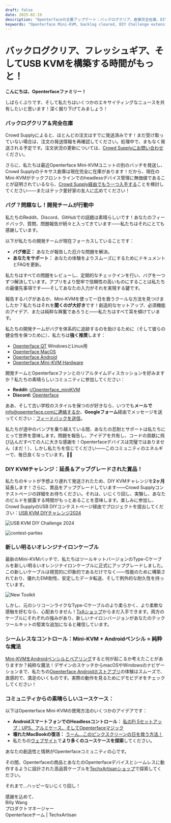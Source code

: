 ```yaml
---
draft: false
date: 2025-02-19
description: "Openterfaceの主要アップデート：バックログクリア、倉庫完全在庫、DIYチャレンジ延長とより良い賞品！さらに：新しいオレンジナイロンケーブル、Androidペンシル統合、バグ修正、そして共有された素晴らしいコミュニティユースケース。"
keywords: "Openterface Mini-KVM, backlog cleared, DIY Challenge extension, orange nylon cable, Android integration, bug fixes, tech community, USB KVM, headless device control, open source development, hardware updates, community feedback, tech support, DIY electronics, Crowd Supply warehouse"
---
```


# バックログクリア、フレッシュギア、そしてUSB KVMを構築する時間がもっと！

**こんにちは、Openterfaceファミリー！**

しばらくぶりです、そして私たちはいくつかのエキサイティングなニュースを共有したいと思います！深く掘り下げてみましょう！

### **バックログクリア＆完全在庫**

Crowd Supplyによると、ほとんどの注文はすでに発送済みです！まだ受け取っていない場合は、注文の発送情報を再確認してください。処理中で、まもなく発送される予定です。注文状況の更新については、[Crowd Supplyにお問い合わせ](https://www.crowdsupply.com/contact)ください。

さらに、私たちは最近Openterface Mini-KVMユニットの別のバッチを発送し、Crowd Supplyのテキサス倉庫は現在完全に在庫があります！だから、現在のMini-KVMがテックフロントラインでのheadlessデバイス管理に無価値であることが証明されているなら、[Crowd Supply経由でもう一つ入手する](https://www.crowdsupply.com/techxartisan/openterface-mini-kvm)ことを検討してください——またはテック愛好家の友人に広めてください！

### **バグ？問題なし！開発チームが行動中**

私たちのReddit、Discord、GitHubでの話題は素晴らしいです！あなたのフィードバック、質問、問題報告が続々と入ってきています——私たちはそれにとても感謝しています。

以下が私たちの開発チームが現在フォーカスしていることです：

- **バグ修正：** あなたが報告した厄介な問題を解決。
- **あなたをサポート：** あなたの体験をよりスムーズにするためにドキュメントとFAQを更新。

私たちはすべての問題をレビューし、定期的なチェックインを行い、バグを一つずつ解決しています。アプリをより堅牢で信頼性の高いものにすることは私たちの最優先事項です——そしてあなたの入力がそれを実現する鍵です。

報告するバグがあるか、Mini-KVMを使って一日を救うクールな方法を見つけましたか？私たちはそれを**聞くのが大好き**です！創造的なセットアップ、必須機能のアイデア、または純粋な興奮であろうと——私たちはすべて耳を傾けています。

私たちの開発チームがバグを体系的に追跡するのを助けるために（そして彼らの健全性を保つために）、私たちは**強く推奨**します：

- [Openterface QT](https://github.com/TechxArtisanStudio/Openterface_QT) WindowsとLinux用
- [Openterface MacOS](https://github.com/TechxArtisanStudio/Openterface_MacOS)
- [Openterface Android](https://github.com/TechxArtisanStudio/Openterface_Android)
- [Openterface Mini-KVM Hardware](https://github.com/TechxArtisanStudio/Openterface_Mini-KVM_Hardware)

開発チームとOpenterfaceファンとのリアルタイムディスカッションを好みますか？私たちの素晴らしいコミュニティに参加してください：

- **Reddit:** [r/Openterface_miniKVM](https://openterface.com/reddit)
- **Discord:** [Openterface](https://openterface.com/discord)

ああ、そして古い学校のスタイルを保つのが好きなら、いつでも**メールで**info@openterface.comに連絡するか、**Googleフォーム**経由でメッセージを送ってください：[フィードバックを送信](https://forms.gle/enVJYFGn6gghEFaJ9)。

私たちが道中のバンプを乗り越えている間、あなたの忍耐とサポートは私たちにとって世界を意味します。問題を報告し、アイデアを共有し、コードの貢献に飛び込んだすべての人に大きな感謝を！Openterfaceデバイスは完璧ではありません（まだ！）、しかし私たちを信じてください——このコミュニティのエネルギーで、毎日良くなっています。🚀💙

### **DIY KVMチャレンジ：延長＆アップグレードされた賞品！**

私たちのキットが予想より遅れて発送されたため、DIY KVMチャレンジを**2ヶ月**延長します！さらに、賞品をアップグレードしています——Crowd Supplyコンテストページの詳細をお待ちください。それは、いじくり回し、実験し、あなたのビルドを披露する時間がもっとあることを意味します。楽しみに参加し、Crowd SupplyのUSB DIYコンテストページ経由でプロジェクトを提出してください：[USB KVM DIYチャレンジ2024](https://www.crowdsupply.com/techxartisan/usb-kvm-diy-challenge-2024)

![USB KVM DIY Challenge 2024](https://www.crowdsupply.com/img/18e5/5e596d38-80c5-4b99-aea6-ed31586d18e5/usb-kvm-diy-2024-logo-2.svg)

![contest-parties](https://www.crowdsupply.com/img/4a8d/30e316fe-f0df-43bc-958b-b7f480b74a8d/250214-contest-parties_png_md-xl.jpg)

### **新しい明るいオレンジナイロンケーブル**

最新のMini-KVMバッチで、私たちはツールキットバージョンのType-Cケーブルを新しい明るいオレンジナイロンケーブルに正式にアップグレードしました。この新しいケーブルは視覚的に印象的であるだけでなく——性能のために構築されており、優れたEMI耐性、安定したデータ転送、そして例外的な耐久性を持っています。

![New Toolkit](https://www.crowdsupply.com/img/322c/84a85be0-7f68-48ec-a30c-7db01243322c/250214-toolkit-open_jpg_gallery-lg.jpg)

しかし、元のシリコーンライクなType-Cケーブルのより柔らかく、より柔軟な感触を好むなら、心配ありません！[TxAショップ](https://shop.techxartisan.com/products/type-c-cable-with-usb-a-adapter-1-5m-4-11ft-240w-fast-charging-data-transfer-usb2-0)からまだ入手できます。両方のケーブルにそれぞれの強みがあり、新しいナイロンバージョンがあなたのテックツールキットの堅実な追加になると確信しています。

### **シームレスなコントロール：Mini-KVM + Androidペンシル = 純粋な魔法**

[Mini-KVMをAndroidペンシルとペアリング](https://www.reddit.com/r/Openterface_miniKVM/comments/1hnh79n/kicad_is_the_fisrt_software_we_tried_first_with/)すると何が起こるか考えたことがありますか？純粋な魔法！デザインのスケッチからmacOSやWindowsのナビゲーションまで、私たちの[Openterface Androidホストアプリ](https://github.com/TechxArtisanStudio/Openterface_Android)の体験はスムーズで、直感的で、満足のいくものです。実際の動作を見るためにデモビデオをチェックしてください！

### **コミュニティからの素晴らしいユースケース：**

以下はOpenterface Mini-KVMの使用方法のいくつかのアイデアです：

- **AndroidスマートフォンでのHeadlessコントロール：** [私のPi 5セットアップ：UPS、アルミケース、そしてOpenterfaceマジック](https://www.reddit.com/r/Openterface_miniKVM/comments/1hrx1j5/my_pi_5_setup_ups_aluminium_case_openterface_magic/)
- **壊れたMacBookの復活：** [うーん...このピンクスクリーンの日を救う方法！](https://www.reddit.com/r/macbookpro/comments/1hwkh64/uh_a_way_to_save_the_day_of_this_pink_screen/)
- 私たちの[ウェブサイト](https://openterface.com/use-cases/)で**より多くのユースケースを探索**してください。

あなたの創造性と情熱がOpenterfaceコミュニティの心です。

その間、Openterfaceの商品とあなたのOpenterfaceデバイスとシームレスに動作するように設計された高品質ケーブルを[TechxArtisanショップ](http://shop.techxartisan.com/)で探索してください。

それまで...ハッピーないじくり回し！

感謝を込めて、  
Billy Wang  
プロダクトマネージャー  
Openterfaceチーム | TechxArtisan
